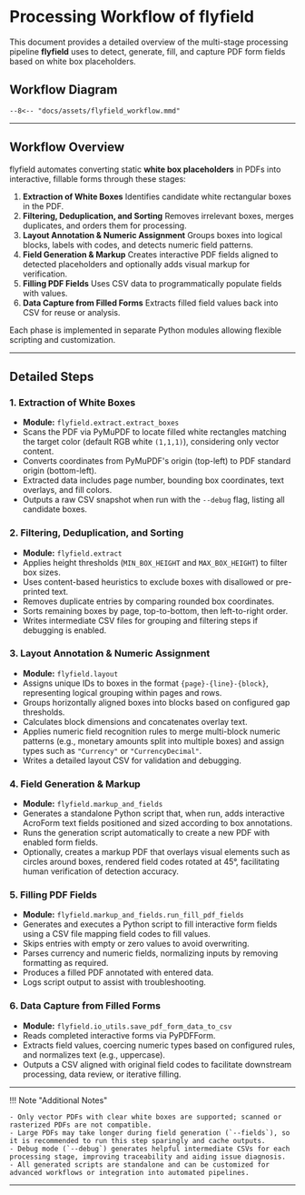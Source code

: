 # Processing Workflow of flyfield

This document provides a detailed overview of the multi-stage processing pipeline **flyfield** uses to detect, generate, fill, and capture PDF form fields based on white box placeholders.

## Workflow Diagram

``` mermaid
--8<-- "docs/assets/flyfield_workflow.mmd"
```

***

## Workflow Overview

flyfield automates converting static **white box placeholders** in PDFs into interactive, fillable forms through these stages:

1. **Extraction of White Boxes**
Identifies candidate white rectangular boxes in the PDF.
2. **Filtering, Deduplication, and Sorting**
Removes irrelevant boxes, merges duplicates, and orders them for processing.
3. **Layout Annotation & Numeric Assignment**
Groups boxes into logical blocks, labels with codes, and detects numeric field patterns.
4. **Field Generation & Markup**
Creates interactive PDF fields aligned to detected placeholders and optionally adds visual markup for verification.
5. **Filling PDF Fields**
Uses CSV data to programmatically populate fields with values.
6. **Data Capture from Filled Forms**
Extracts filled field values back into CSV for reuse or analysis.

Each phase is implemented in separate Python modules allowing flexible scripting and customization.

***

## Detailed Steps

### 1. Extraction of White Boxes

- **Module:** `flyfield.extract.extract_boxes`
- Scans the PDF via PyMuPDF to locate filled white rectangles matching the target color (default RGB white `(1,1,1)`), considering only vector content.
- Converts coordinates from PyMuPDF's origin (top-left) to PDF standard origin (bottom-left).
- Extracted data includes page number, bounding box coordinates, text overlays, and fill colors.
- Outputs a raw CSV snapshot when run with the `--debug` flag, listing all candidate boxes.

### 2. Filtering, Deduplication, and Sorting

- **Module:** `flyfield.extract`
- Applies height thresholds (`MIN_BOX_HEIGHT` and `MAX_BOX_HEIGHT`) to filter box sizes.
- Uses content-based heuristics to exclude boxes with disallowed or pre-printed text.
- Removes duplicate entries by comparing rounded box coordinates.
- Sorts remaining boxes by page, top-to-bottom, then left-to-right order.
- Writes intermediate CSV files for grouping and filtering steps if debugging is enabled.

### 3. Layout Annotation & Numeric Assignment

- **Module:** `flyfield.layout`
- Assigns unique IDs to boxes in the format `{page}-{line}-{block}`, representing logical grouping within pages and rows.
- Groups horizontally aligned boxes into blocks based on configured gap thresholds.
- Calculates block dimensions and concatenates overlay text.
- Applies numeric field recognition rules to merge multi-block numeric patterns (e.g., monetary amounts split into multiple boxes) and assign types such as `"Currency"` or `"CurrencyDecimal"`.
- Writes a detailed layout CSV for validation and debugging.

### 4. Field Generation & Markup

- **Module:** `flyfield.markup_and_fields`
- Generates a standalone Python script that, when run, adds interactive AcroForm text fields positioned and sized according to box annotations.
- Runs the generation script automatically to create a new PDF with enabled form fields.
- Optionally, creates a markup PDF that overlays visual elements such as circles around boxes, rendered field codes rotated at 45°, facilitating human verification of detection accuracy.

### 5. Filling PDF Fields

- **Module:** `flyfield.markup_and_fields.run_fill_pdf_fields`
- Generates and executes a Python script to fill interactive form fields using a CSV file mapping field codes to fill values.
- Skips entries with empty or zero values to avoid overwriting.
- Parses currency and numeric fields, normalizing inputs by removing formatting as required.
- Produces a filled PDF annotated with entered data.
- Logs script output to assist with troubleshooting.

### 6. Data Capture from Filled Forms

- **Module:** `flyfield.io_utils.save_pdf_form_data_to_csv`
- Reads completed interactive forms via PyPDFForm.
- Extracts field values, coercing numeric types based on configured rules, and normalizes text (e.g., uppercase).
- Outputs a CSV aligned with original field codes to facilitate downstream processing, data review, or iterative filling.

***

!!! Note "Additional Notes"

	- Only vector PDFs with clear white boxes are supported; scanned or rasterized PDFs are not compatible.
	- Large PDFs may take longer during field generation (`--fields`), so it is recommended to run this step sparingly and cache outputs.
	- Debug mode (`--debug`) generates helpful intermediate CSVs for each processing stage, improving traceability and aiding issue diagnosis.
	- All generated scripts are standalone and can be customized for advanced workflows or integration into automated pipelines.

***
